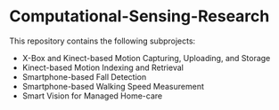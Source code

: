 Computational-Sensing-Research
==================================

This repository contains the following subprojects:
* X-Box and Kinect-based Motion Capturing, Uploading, and Storage
* Kinect-based Motion Indexing and Retrieval
* Smartphone-based Fall Detection
* Smartphone-based Walking Speed Measurement
* Smart Vision for Managed Home-care
